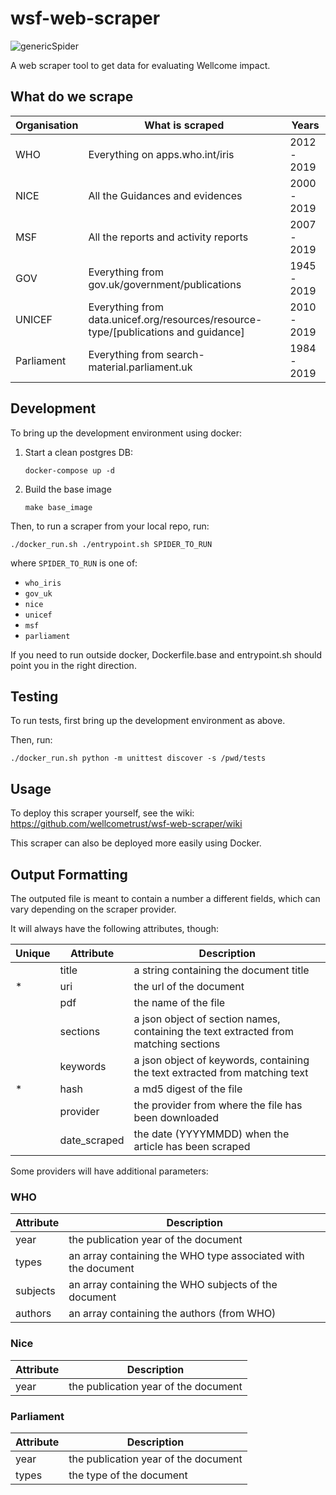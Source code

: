 # wsf-web-scraper

![genericSpider](https://user-images.githubusercontent.com/235073/38735019-72dbd1f6-3f1f-11e8-9cb4-fa6f3d270dda.png)

A web scraper tool to get data for evaluating Wellcome impact.

## What do we scrape


 | Organisation | What is scraped                                                                     | Years       |
 |--------------|-------------------------------------------------------------------------------------|-------------|
 | WHO          | Everything on apps.who.int/iris                                                     | 2012 - 2019 |
 | NICE         | All the Guidances and evidences                                                     | 2000 - 2019 |
 | MSF          | All the reports and activity reports                                                | 2007 - 2019 |
 | GOV          | Everything from gov.uk/government/publications                                      | 1945 - 2019 |
 | UNICEF       | Everything from data.unicef.org/resources/resource-type/[publications and guidance] | 2010 - 2019 |
 | Parliament   | Everything from search-material.parliament.uk                                       | 1984 - 2019 |


## Development

To bring up the development environment using docker:

1. Start a clean postgres DB:
   ```
   docker-compose up -d
   ```
2. Build the base image
   ```
   make base_image
   ```

Then, to run a scraper from your local repo, run:

```
./docker_run.sh ./entrypoint.sh SPIDER_TO_RUN
```

where `SPIDER_TO_RUN` is one of:
  * `who_iris`
  * `gov_uk`
  * `nice`
  * `unicef`
  * `msf`
  * `parliament`

If you need to run outside docker, Dockerfile.base and entrypoint.sh
should point you in the right direction.

## Testing

To run tests, first bring up the development environment as above.

Then, run:

```
./docker_run.sh python -m unittest discover -s /pwd/tests
```

## Usage

To deploy this scraper yourself, see the wiki:
https://github.com/wellcometrust/wsf-web-scraper/wiki

This scraper can also be deployed more easily using Docker.

## Output Formatting

The outputed file is meant to contain a number a different fields, which
can vary depending on the scraper provider.

It will always have the following attributes, though:

|Unique|Attribute|Description|
|------|---------|-----------|
|      |title    | a string containing the document title|
|*     |uri      | the url of the document|
|      |pdf      | the name of the file|
|      |sections | a json object of section names, containing the text extracted from matching sections|
|      |keywords | a json object of keywords, containing the text extracted from matching text|
|*     |hash     | a md5 digest of the file|
|      |provider | the provider from where the file has been downloaded|
|      |date_scraped | the date (YYYYMMDD) when the article has been scraped|

Some providers will have additional parameters:

### WHO

|Attribute|Description|
|---------|-----------|
|year     | the publication year of the document|
|types    | an array containing the WHO type associated with the document|
|subjects | an array containing the WHO subjects of the document|
|authors  | an array containing the authors (from WHO)|

### Nice

|Attribute|Description|
|---------|-----------|
|year     | the publication year of the document|

### Parliament

|Attribute|Description|
|---------|-----------|
|year     | the publication year of the document|
|types    | the type of the document |
